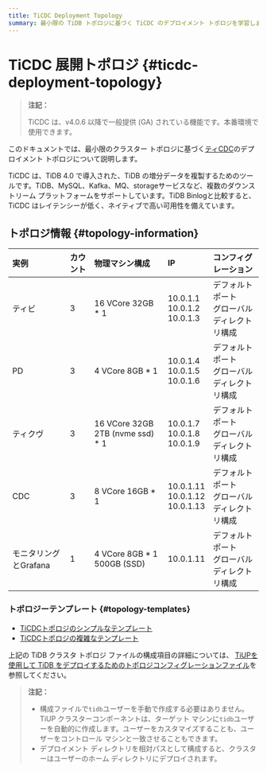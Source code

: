 ```yaml
---
title: TiCDC Deployment Topology
summary: 最小限の TiDB トポロジに基づく TiCDC のデプロイメント トポロジを学習します。
---
```


# TiCDC 展開トポロジ {#ticdc-deployment-topology}

> **注記：**
>
> TiCDC は、v4.0.6 以降で一般提供 (GA) されている機能です。本番環境で使用できます。

このドキュメントでは、最小限のクラスター トポロジに基づく[ティCDC](/ticdc/ticdc-overview.md)のデプロイメント トポロジについて説明します。

TiCDC は、TiDB 4.0 で導入された、TiDB の増分データを複製するためのツールです。TiDB、MySQL、Kafka、MQ、storageサービスなど、複数のダウンストリーム プラットフォームをサポートしています。TiDB Binlogと比較すると、TiCDC はレイテンシーが低く、ネイティブで高い可用性を備えています。

## トポロジ情報 {#topology-information}

| 実例             | カウント | 物理マシン構成                          | IP                                      | コンフィグレーション                 |
| :------------- | :--- | :------------------------------- | :-------------------------------------- | :------------------------- |
| ティビ            | 3    | 16 VCore 32GB * 1                | 10.0.1.1<br/> 10.0.1.2<br/> 10.0.1.3    | デフォルトポート<br/>グローバルディレクトリ構成 |
| PD             | 3    | 4 VCore 8GB * 1                  | 10.0.1.4<br/> 10.0.1.5<br/> 10.0.1.6    | デフォルトポート<br/>グローバルディレクトリ構成 |
| ティクヴ           | 3    | 16 VCore 32GB 2TB (nvme ssd) * 1 | 10.0.1.7<br/> 10.0.1.8<br/> 10.0.1.9    | デフォルトポート<br/>グローバルディレクトリ構成 |
| CDC            | 3    | 8 VCore 16GB * 1                 | 10.0.1.11<br/> 10.0.1.12<br/> 10.0.1.13 | デフォルトポート<br/>グローバルディレクトリ構成 |
| モニタリングとGrafana | 1    | 4 VCore 8GB * 1 500GB (SSD)      | 10.0.1.11                               | デフォルトポート<br/>グローバルディレクトリ構成 |

### トポロジーテンプレート {#topology-templates}

-   [TiCDCトポロジのシンプルなテンプレート](https://github.com/pingcap/docs/blob/master/config-templates/simple-cdc.yaml)
-   [TiCDCトポロジの複雑なテンプレート](https://github.com/pingcap/docs/blob/master/config-templates/complex-cdc.yaml)

上記の TiDB クラスタ トポロジ ファイルの構成項目の詳細については、 [TiUPを使用して TiDB をデプロイするためのトポロジコンフィグレーションファイル](/tiup/tiup-cluster-topology-reference.md)を参照してください。

> **注記：**
>
> -   構成ファイルで`tidb`ユーザーを手動で作成する必要はありません。TiUP クラスターコンポーネントは、ターゲット マシンに`tidb`ユーザーを自動的に作成します。ユーザーをカスタマイズすることも、ユーザーをコントロール マシンと一致させることもできます。
> -   デプロイメント ディレクトリを相対パスとして構成すると、クラスターはユーザーのホーム ディレクトリにデプロイされます。

